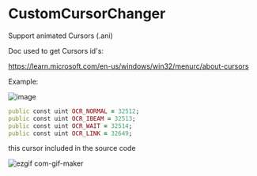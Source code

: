# CustomCursorChanger
 Support animated Cursors (.ani)

Doc used to get Cursors id's:

https://learn.microsoft.com/en-us/windows/win32/menurc/about-cursors

Example:

![image](https://github.com/SwagAPI/CustomCursorChanger/assets/108799236/1835f498-3d41-4e7c-a445-65f601c7835f)
```ruby
public const uint OCR_NORMAL = 32512;
public const uint OCR_IBEAM = 32513;
public const uint OCR_WAIT = 32514;
public const uint OCR_LINK = 32649;
```
this cursor included in the source code

![ezgif com-gif-maker](https://github.com/SwagAPI/CustomCursorChanger/assets/108799236/6ede8453-107b-4f99-b7ca-40745ade9427)
